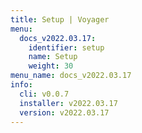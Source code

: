 ```yaml
---
title: Setup | Voyager
menu:
  docs_v2022.03.17:
    identifier: setup
    name: Setup
    weight: 30
menu_name: docs_v2022.03.17
info:
  cli: v0.0.7
  installer: v2022.03.17
  version: v2022.03.17
---
```


